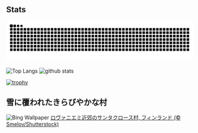 ## Stats
<picture>
  <source media="(prefers-color-scheme: dark)" srcset="https://raw.githubusercontent.com/ba230t/ba230t/output/github-contribution-grid-snake-dark.svg">
  <source media="(prefers-color-scheme: light)" srcset="https://raw.githubusercontent.com/ba230t/ba230t/output/github-contribution-grid-snake.svg">
  <img alt="github contribution grid snake animation" src="https://raw.githubusercontent.com/ba230t/ba230t/output/github-contribution-grid-snake.svg">
</picture>

<p align="left">
  <img alt="Top Langs" height="150px" src="https://github-readme-stats.vercel.app/api/top-langs/?username=ba230t&layout=compact&theme=transparent" />
  <img alt="github stats" height="150px" src="https://github-readme-stats.vercel.app/api?username=ba230t&theme=transparent" />
</p>

[![trophy](https://github-profile-trophy.vercel.app/?username=ba230t&theme=transparent&column=7)](https://github.com/ryo-ma/github-profile-trophy)


<!-- Bing Wallpaper Start -->
## 雪に覆われたきらびやかな村
![Bing Wallpaper](https://www.bing.com/th?id=OHR.SantaClausVillage_JA-JP9442890850_1920x1080.jpg&rf=LaDigue_1920x1080.jpg&pid=hp)
[ロヴァニエミ近郊のサンタクロース村, フィンランド (© Smelov/Shutterstock)](https://www.bing.com/search?q=%E3%83%AD%E3%83%B4%E3%82%A1%E3%83%8B%E3%82%A8%E3%83%9F%E8%BF%91%E9%83%8A%E3%81%AE%E3%82%B5%E3%83%B3%E3%82%BF%E3%82%AF%E3%83%AD%E3%83%BC%E3%82%B9%E6%9D%91&form=hpcapt&filters=HpDate%3a%2220241219_1500%22)
<!-- Bing Wallpaper End -->
